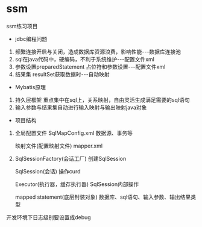 # ssm
ssm练习项目

* jdbc编程问题

 1. 频繁连接开启与关闭，造成数据库资源浪费，影响性能---数据库连接池
 2. sql在java代码中，硬编码，不利于系统维护---配置文件xml
 3. 参数设置preparedStatement  占位符和参数设置---配置文件xml
 4. 结果集 resultSet获取数据时---自动映射

* Mybatis原理
1. 持久层框架 重点集中在sql上，关系映射，自由灵活生成满足需要的sql语句
2. 输入参数与结果集自动进行输入映射与输出映射java对象

* 项目结构
1. 全局配置文件 SqlMapConfig.xml  数据源、事务等
   
   映射文件(配置映射文件) mapper.xml
2. SqlSessionFactory(会话工厂)  创建SqlSession
   
   SqlSession(会话)  操作curd
   
   Executor(执行器，缓存执行器) SqlSession内部操作
   
   mapped statement(底层封装对象) 数据库、sql语句、输入参数、输出结果类型 
   
开发环境下日志级别要设置成debug




